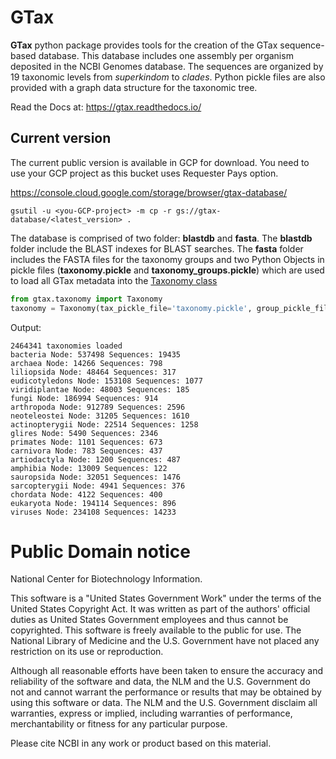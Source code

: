 GTax
====

**GTax** python package provides tools for the creation of the GTax sequence-based database. This database includes
one assembly per organism deposited in the NCBI Genomes database. The sequences are organized by 19 taxonomic levels
from *superkindom* to *clades*. Python pickle files are also provided with a graph data structure for the taxonomic 
tree.

Read the Docs at: https://gtax.readthedocs.io/

Current version
---------------

The current public version is available in GCP for download. You need to use your GCP project as this bucket uses Requester Pays option.

https://console.cloud.google.com/storage/browser/gtax-database/

```
gsutil -u <you-GCP-project> -m cp -r gs://gtax-database/<latest_version> .
```
    
The database is comprised of two folder: **blastdb** and **fasta**. The **blastdb** folder include the BLAST 
indexes for BLAST searches. The **fasta** folder includes the FASTA files for the taxonomy groups and two 
Python Objects in pickle files (**taxonomy.pickle** and **taxonomy_groups.pickle**) which are used to load
all GTax metadata into the [Taxonomy class](https://github.com/ncbi/gtax/blob/main/src/gtax/taxonomy.py#L37)

```python
from gtax.taxonomy import Taxonomy
taxonomy = Taxonomy(tax_pickle_file='taxonomy.pickle', group_pickle_file = 'taxonomy_groups.pickle')
```
Output:

```text
2464341 taxonomies loaded
bacteria Node: 537498 Sequences: 19435
archaea Node: 14266 Sequences: 798
liliopsida Node: 48464 Sequences: 317
eudicotyledons Node: 153108 Sequences: 1077
viridiplantae Node: 48003 Sequences: 185
fungi Node: 186994 Sequences: 914
arthropoda Node: 912789 Sequences: 2596
neoteleostei Node: 31205 Sequences: 1610
actinopterygii Node: 22514 Sequences: 1258
glires Node: 5490 Sequences: 2346
primates Node: 1101 Sequences: 673
carnivora Node: 783 Sequences: 437
artiodactyla Node: 1200 Sequences: 487
amphibia Node: 13009 Sequences: 122
sauropsida Node: 32051 Sequences: 1476
sarcopterygii Node: 4941 Sequences: 376
chordata Node: 4122 Sequences: 400
eukaryota Node: 194114 Sequences: 896
viruses Node: 234108 Sequences: 14233
```


Public Domain notice
====================

National Center for Biotechnology Information.

This software is a "United States Government Work" under the terms of the United States
Copyright Act. It was written as part of the authors' official duties as United States
Government employees and thus cannot be copyrighted. This software is freely available
to the public for use. The National Library of Medicine and the U.S. Government have not
 placed any restriction on its use or reproduction.

Although all reasonable efforts have been taken to ensure the accuracy and reliability
of the software and data, the NLM and the U.S. Government do not and cannot warrant the
performance or results that may be obtained by using this software or data. The NLM and
the U.S. Government disclaim all warranties, express or implied, including warranties
of performance, merchantability or fitness for any particular purpose.

Please cite NCBI in any work or product based on this material.
    
